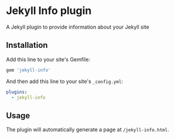 # Jekyll Info plugin

A Jekyll plugin to provide information about your Jekyll site

## Installation

Add this line to your site's Gemfile:

```ruby
gem 'jekyll-info'
```

And then add this line to your site's `_config.yml`:

```yml
plugins:
  - jekyll-info
```

## Usage

The plugin will automatically generate a page at `/jekyll-info.html`.
